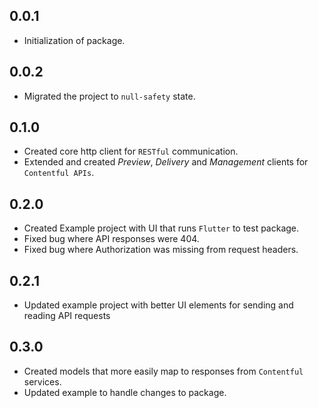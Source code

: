 ## 0.0.1

* Initialization of package.

## 0.0.2

* Migrated the project to `null-safety` state.

## 0.1.0

* Created core http client for `RESTful` communication.
* Extended and created *Preview*, *Delivery* and *Management* clients for `Contentful APIs`.

## 0.2.0

* Created Example project with UI that runs `Flutter` to test package.
* Fixed bug where API responses were 404.
* Fixed bug where Authorization was missing from request headers.

## 0.2.1

* Updated example project with better UI elements for sending and reading API requests

## 0.3.0

* Created models that more easily map to responses from `Contentful` services.
* Updated example to handle changes to package.
